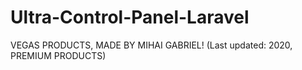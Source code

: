 # Ultra-Control-Panel-Laravel
VEGAS PRODUCTS, MADE BY MIHAI GABRIEL! (Last updated: 2020, PREMIUM PRODUCTS)
